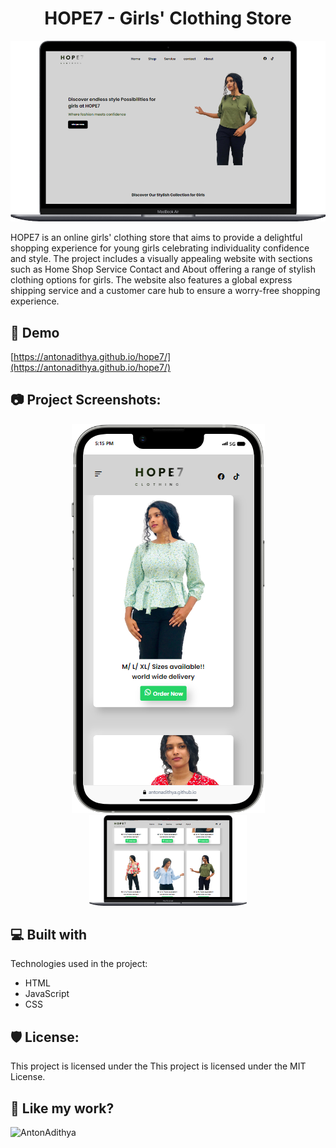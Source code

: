 <h1 align="center" id="title">HOPE7 - Girls' Clothing Store</h1>

<p align="center"><img src="img/mobile.png" alt="project-image"></p>

<p id="description">HOPE7 is an online girls' clothing store that aims to provide a delightful shopping experience for young girls celebrating individuality confidence and style. The project includes a visually appealing website with sections such as Home Shop Service Contact and About offering a range of stylish clothing options for girls. The website also features a global express shipping service and a customer care hub to ensure a worry-free shopping experience.</p>

<h2>🚀 Demo</h2>

[https://antonadithya.github.io/hope7/](https://antonadithya.github.io/hope7/)

<h2>📷 Project Screenshots:</h2>
<div style="text-align: center;">
  <img src="img/phonex.png" alt="project-screenshot" width="" height="">
  <img src="img/phone.png" alt="project-screenshot" width="50%" height="auto">
</div>





<h2>💻 Built with</h2>

Technologies used in the project:

*   HTML
*   JavaScript
*   CSS

<h2>🛡️ License:</h2>

This project is licensed under the This project is licensed under the MIT License.

<h2>🥰 Like my work?</h2>

<p><a href="https://www.buymeacoffee.com/AntonAdithya"><img align="left" src="https://cdn.buymeacoffee.com/buttons/v2/default-yellow.png" height="50" width="210" alt="AntonAdithya"></a></p>
